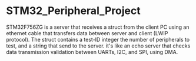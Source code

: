 # STM32_Peripheral_Project
STM32F756ZG is a server that receives a struct from the client PC using an ethernet cable that transfers data between server and client (LWIP protocol).
The struct contains a test-ID integer the number of peripherals to test, and a string that send to the server. it's like an echo server that checks data transmission validation between UARTs, I2C, and SPI, using DMA.